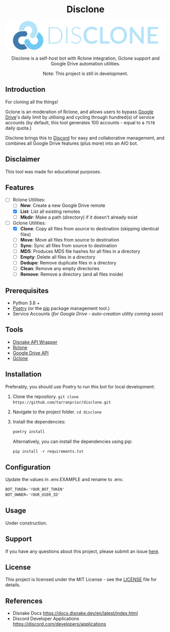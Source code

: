 <h1 align="center">Disclone</h1>
<p align="center"><img src="https://github.com/tarranprior/disclone/blob/main/assets/disclone.png" width="600" /></p>

<p align="center">Disclone is a self-host bot with Rclone integration, Gclone support and Google Drive automation utilities.</p>
<p align="center">Note: This project is still in development.</p>

## Introduction
For cloning all the things!

Gclone is an moderation of Rclone, and allows users to bypass [Google Drive](https://www.google.co.uk/drive/)'s daily limit by utilising and cycling through hundred(s) of service accounts (by default, this tool generates 100 accounts - equal to a `75TB` daily quota.)

Disclone brings this to [Discord](https://discord.com/) for easy and collaborative management, and combines all Google Drive features (plus more) into an AIO bot.

## Disclaimer
This tool was made for educational purposes.

## Features
- [ ] Rclone Utilities:
    - [ ] **New**: Create a new Google Drive remote
    - [X] **List**: List all existing remotes
    - [ ] **Mkdir**: Make a path (directory) if it doesn't already exist

- [ ] Gclone Utilities:
    - [X] **Clone**: Copy all files from source to destination (skipping identical files)
    - [ ] **Move**: Move all files from source to destination
    - [ ] **Sync**: Sync all files from source to destination
    - [ ] **MD5**: Produces MD5 file hashes for all files in a directory
    - [ ] **Empty**: Delete all files in a directory
    - [ ] **Dedupe**: Remove duplicate files in a directory
    - [ ] **Clean**: Remove any empty directories
    - [ ] **Remove**: Remove a directory (and all files inside)

## Prerequisites
- Python 3.8 +
- [Poetry](https://python-poetry.org/docs) (or the [pip](https://pypi.org/project/pip/) package management tool.)
- Service Accounts (*for Google Drive - auto-creation utility coming soon*)

## Tools
- [Disnake API Wrapper](https://github.com/DisnakeDev/disnake)
- [Rclone](https://rclone.org/)
- [Google Drive API](https://developers.google.com/drive/api)
- [Gclone](https://github.com/donwa/gclone)

## Installation
Preferably, you should use Poetry to run this bot for local development:

1. Clone the repository. `git clone https://github.com/tarranprior/disclone.git`

2. Navigate to the project folder. `cd disclone`

3. Install the dependencies:
   ```s
   poetry install
   ```
   Alternatively, you can install the dependencies using pip:
   ```s
   pip install -r requirements.txt
   ```

## Configuration
Update the values in .env.EXAMPLE and rename to .env.
```s
BOT_TOKEN='YOUR_BOT_TOKEN'
BOT_OWNER='YOUR_USER_ID'
```

## Usage
Under construction.

## Support
If you have any questions about this project, please submit an issue [here](https://github.com/tarranprior/disclone/issues).<br/>

## License
This project is licensed under the MIT License - see the [LICENSE](https://github.com/tarranprior/disclone/blob/main/LICENSE) file for details.

## References
- Disnake Docs https://docs.disnake.dev/en/latest/index.html
- Discord Developer Applications https://discord.com/developers/applications